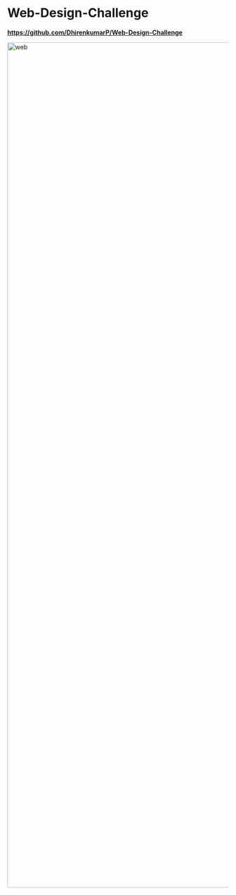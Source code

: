 # Web-Design-Challenge

**https://github.com/DhirenkumarP/Web-Design-Challenge**




<img width="1922" alt="web" src="https://user-images.githubusercontent.com/98297243/166211441-522c5bb9-b423-48f3-8d74-c61071dc816b.png">

